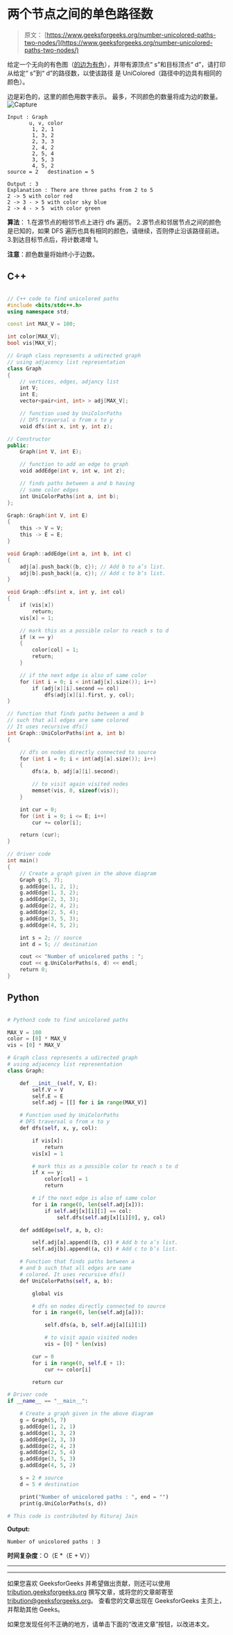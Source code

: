 # 两个节点之间的单色路径数

> 原文： [https://www.geeksforgeeks.org/number-unicolored-paths-two-nodes/](https://www.geeksforgeeks.org/number-unicolored-paths-two-nodes/)

给定一个无向的有色图（[的边为有色](https://en.wikipedia.org/wiki/Edge_coloring)），并带有源顶点“ s”和目标顶点“ d”，请打印从给定“ s”到“ d”的路径数，以使该路径 是 UniColored（路径中的边具有相同的颜色）。

边是彩色的，这里的颜色用数字表示。 最多，不同颜色的数量将成为边的数量。
![Capture](img/7edc6620530c341feb3096b7e2ce5e0c.png)

```
Input : Graph
       u, v, color
        1, 2, 1
        1, 3, 2
        2, 3, 3
        2, 4, 2
        2, 5, 4
        3, 5, 3
        4, 5, 2
source = 2   destination = 5             

Output : 3
Explanation : There are three paths from 2 to 5
2 -> 5 with color red
2 -> 3 - > 5 with color sky blue
2 -> 4 - > 5  with color green

```

**算法**：
1.在源节点的相邻节点上进行 dfs 遍历。
2.源节点和邻居节点之间的颜色是已知的，如果 DFS 遍历也具有相同的颜色，请继续，否则停止沿该路径前进。
3.到达目标节点后，将计数递增 1。

**注意**：颜色数量将始终小于边数。

## C++

```cpp

// C++ code to find unicolored paths 
#include <bits/stdc++.h> 
using namespace std; 

const int MAX_V = 100; 

int color[MAX_V]; 
bool vis[MAX_V]; 

// Graph class represents a udirected graph 
// using adjacency list representation 
class Graph 
{ 
    // vertices, edges, adjancy list 
    int V; 
    int E; 
    vector<pair<int, int> > adj[MAX_V]; 

    // function used by UniColorPaths 
    // DFS traversal o from x to y 
    void dfs(int x, int y, int z); 

// Constructor 
public: 
    Graph(int V, int E); 

    // function to add an edge to graph 
    void addEdge(int v, int w, int z); 

    // finds paths between a and b having 
    // same color edges 
    int UniColorPaths(int a, int b); 
}; 

Graph::Graph(int V, int E) 
{ 
    this -> V = V; 
    this -> E = E; 
} 

void Graph::addEdge(int a, int b, int c) 
{ 
    adj[a].push_back({b, c}); // Add b to a’s list. 
    adj[b].push_back({a, c}); // Add c to b’s list. 
} 

void Graph::dfs(int x, int y, int col) 
{ 
    if (vis[x]) 
        return; 
    vis[x] = 1; 

    // mark this as a possible color to reach s to d 
    if (x == y) 
    { 
        color[col] = 1; 
        return; 
    } 

    // if the next edge is also of same color 
    for (int i = 0; i < int(adj[x].size()); i++) 
        if (adj[x][i].second == col) 
            dfs(adj[x][i].first, y, col); 
} 

// function that finds paths between a and b 
// such that all edges are same colored 
// It uses recursive dfs() 
int Graph::UniColorPaths(int a, int b) 
{ 

    // dfs on nodes directly connected to source 
    for (int i = 0; i < int(adj[a].size()); i++) 
    { 
        dfs(a, b, adj[a][i].second); 

        // to visit again visited nodes 
        memset(vis, 0, sizeof(vis)); 
    } 

    int cur = 0; 
    for (int i = 0; i <= E; i++) 
        cur += color[i]; 

    return (cur); 
} 

// driver code 
int main() 
{ 
    // Create a graph given in the above diagram 
    Graph g(5, 7); 
    g.addEdge(1, 2, 1); 
    g.addEdge(1, 3, 2); 
    g.addEdge(2, 3, 3); 
    g.addEdge(2, 4, 2); 
    g.addEdge(2, 5, 4); 
    g.addEdge(3, 5, 3); 
    g.addEdge(4, 5, 2); 

    int s = 2; // source 
    int d = 5; // destination 

    cout << "Number of unicolored paths : "; 
    cout << g.UniColorPaths(s, d) << endl; 
    return 0; 
} 

```

## Python

```py

# Python3 code to find unicolored paths  

MAX_V = 100 
color = [0] * MAX_V 
vis = [0] * MAX_V 

# Graph class represents a udirected graph  
# using adjacency list representation  
class Graph:  

    def __init__(self, V, E): 
        self.V = V 
        self.E = E 
        self.adj = [[] for i in range(MAX_V)] 

    # Function used by UniColorPaths  
    # DFS traversal o from x to y  
    def dfs(self, x, y, col): 

        if vis[x]:  
            return 
        vis[x] = 1 

        # mark this as a possible color to reach s to d  
        if x == y:  
            color[col] = 1 
            return 

        # if the next edge is also of same color  
        for i in range(0, len(self.adj[x])):  
            if self.adj[x][i][1] == col:  
                self.dfs(self.adj[x][i][0], y, col) 

    def addEdge(self, a, b, c):  

        self.adj[a].append((b, c)) # Add b to a’s list.  
        self.adj[b].append((a, c)) # Add c to b’s list.  

    # Function that finds paths between a  
    # and b such that all edges are same  
    # colored. It uses recursive dfs()  
    def UniColorPaths(self, a, b):  

        global vis 

        # dfs on nodes directly connected to source  
        for i in range(0, len(self.adj[a])):  

            self.dfs(a, b, self.adj[a][i][1])  

            # to visit again visited nodes  
            vis = [0] * len(vis)  

        cur = 0 
        for i in range(0, self.E + 1):  
            cur += color[i]  

        return cur 

# Driver code  
if __name__ == "__main__":  

    # Create a graph given in the above diagram  
    g = Graph(5, 7)  
    g.addEdge(1, 2, 1)  
    g.addEdge(1, 3, 2)  
    g.addEdge(2, 3, 3)  
    g.addEdge(2, 4, 2)  
    g.addEdge(2, 5, 4)  
    g.addEdge(3, 5, 3)  
    g.addEdge(4, 5, 2)  

    s = 2 # source  
    d = 5 # destination  

    print("Number of unicolored paths : ", end = "")  
    print(g.UniColorPaths(s, d))  

# This code is contributed by Rituraj Jain 

```

**Output:**

```
Number of unicolored paths : 3

```

**时间复杂度**：O（E *（E + V））



* * *

* * *

如果您喜欢 GeeksforGeeks 并希望做出贡献，则还可以使用 [tribution.geeksforgeeks.org](https://contribute.geeksforgeeks.org/) 撰写文章，或将您的文章邮寄至 tribution@geeksforgeeks.org。 查看您的文章出现在 GeeksforGeeks 主页上，并帮助其他 Geeks。

如果您发现任何不正确的地方，请单击下面的“改进文章”按钮，以改进本文。
